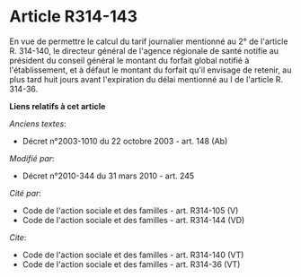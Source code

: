 # Article R314-143

En vue de permettre le calcul du tarif journalier mentionné au 2° de l'article R. 314-140, le directeur général de l'agence
régionale de santé notifie au président du conseil général le montant du forfait global notifié à l'établissement, et à
défaut le montant du forfait qu'il envisage de retenir, au plus tard huit jours avant l'expiration du délai mentionné au I de
l'article R. 314-36.

**Liens relatifs à cet article**

_Anciens textes_:

  - Décret n°2003-1010 du 22 octobre 2003 - art. 148 (Ab)

_Modifié par_:

  - Décret n°2010-344 du 31 mars 2010 - art. 245

_Cité par_:

  - Code de l'action sociale et des familles - art. R314-105 (V)
  - Code de l'action sociale et des familles - art. R314-144 (VD)

_Cite_:

  - Code de l'action sociale et des familles - art. R314-140 (VT)
  - Code de l'action sociale et des familles - art. R314-36 (VT)
